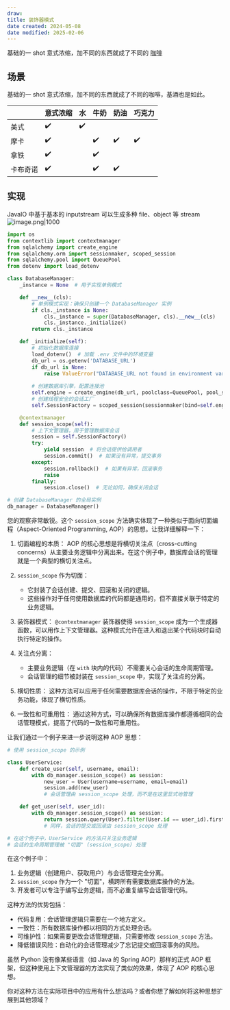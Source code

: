 ```yaml
---
draw:
title: 装饰器模式
date created: 2024-05-08
date modified: 2025-02-06
---
```


基础的一 shot 意式浓缩，加不同的东西就成了不同的 [咖啡](咖啡.md)

<!-- more -->

## 场景

基础的一 shot 意式浓缩，加不同的东西就成了不同的咖啡，基酒也是如此。

|      | 意式浓缩 | 水   | 牛奶  | 奶油  | 巧克力 |
| ---- | ---- | --- | --- | --- | --- |
| 美式   | ✔️   | ✔️  |     |     |     |
| 摩卡   | ✔️   |     | ✔️  | ✔️  | ✔️  |
| 拿铁   | ✔️   |     | ✔️  |     |     |
| 卡布奇诺 | ✔️   |     | ✔️  | ✔️  |     |

## 实现

JavaIO 中基于基本的 inputstream 可以生成多种 file、object 等 stream  
![image.png|1000](https://imagehosting4picgo.oss-cn-beijing.aliyuncs.com/imagehosting/fix-dir%2Fpicgo%2Fpicgo-clipboard-images%2F2024%2F05%2F10%2F11-45-09-e4dfc1a04daa6dd2f58409a9721bcb43-20240510114507-3dc3e2.png)

```python
import os
from contextlib import contextmanager
from sqlalchemy import create_engine
from sqlalchemy.orm import sessionmaker, scoped_session
from sqlalchemy.pool import QueuePool
from dotenv import load_dotenv

class DatabaseManager:
    _instance = None  # 用于实现单例模式

    def __new__(cls):
        # 单例模式实现：确保只创建一个 DatabaseManager 实例
        if cls._instance is None:
            cls._instance = super(DatabaseManager, cls).__new__(cls)
            cls._instance._initialize()
        return cls._instance

    def _initialize(self):
        # 初始化数据库连接
        load_dotenv()  # 加载 .env 文件中的环境变量
        db_url = os.getenv('DATABASE_URL')
        if db_url is None:
            raise ValueError("DATABASE_URL not found in environment variables.")
        
        # 创建数据库引擎，配置连接池
        self.engine = create_engine(db_url, poolclass=QueuePool, pool_size=5, max_overflow=10)
        # 创建线程安全的会话工厂
        self.SessionFactory = scoped_session(sessionmaker(bind=self.engine))

    @contextmanager
    def session_scope(self):
        # 上下文管理器，用于管理数据库会话
        session = self.SessionFactory()
        try:
            yield session  # 将会话提供给调用者
            session.commit()  # 如果没有异常，提交事务
        except:
            session.rollback()  # 如果有异常，回滚事务
            raise
        finally:
            session.close()  # 无论如何，确保关闭会话

# 创建 DatabaseManager 的全局实例
db_manager = DatabaseManager()
```

您的观察非常敏锐。这个 `session_scope` 方法确实体现了一种类似于面向切面编程（Aspect-Oriented Programming, AOP）的思想。让我详细解释一下：

1. 切面编程的本质：
   AOP 的核心思想是将横切关注点（cross-cutting concerns）从主要业务逻辑中分离出来。在这个例子中，数据库会话的管理就是一个典型的横切关注点。

2. `session_scope` 作为切面：
   - 它封装了会话创建、提交、回滚和关闭的逻辑。
   - 这些操作对于任何使用数据库的代码都是通用的，但不直接关联于特定的业务逻辑。

3. 装饰器模式：
   `@contextmanager` 装饰器使得 `session_scope` 成为一个生成器函数，可以用作上下文管理器。这种模式允许在进入和退出某个代码块时自动执行特定的操作。

4. 关注点分离：
   - 主要业务逻辑（在 `with` 块内的代码）不需要关心会话的生命周期管理。
   - 会话管理的细节被封装在 `session_scope` 中，实现了关注点的分离。

5. 横切性质：
   这种方法可以应用于任何需要数据库会话的操作，不限于特定的业务功能，体现了横切性质。

6. 一致性和可重用性：
   通过这种方式，可以确保所有数据库操作都遵循相同的会话管理模式，提高了代码的一致性和可重用性。

让我们通过一个例子来进一步说明这种 AOP 思想：

```python
# 使用 session_scope 的示例

class UserService:
    def create_user(self, username, email):
        with db_manager.session_scope() as session:
            new_user = User(username=username, email=email)
            session.add(new_user)
            # 会话管理由 session_scope 处理，而不是在这里显式地管理

    def get_user(self, user_id):
        with db_manager.session_scope() as session:
            return session.query(User).filter(User.id == user_id).first()
            # 同样，会话的提交或回滚由 session_scope 处理

# 在这个例子中，UserService 的方法只关注业务逻辑
# 会话的生命周期管理被 "切面" (session_scope) 处理

```

在这个例子中：

1. 业务逻辑（创建用户、获取用户）与会话管理完全分离。
2. `session_scope` 作为一个 "切面"，横跨所有需要数据库操作的方法。
3. 开发者可以专注于编写业务逻辑，而不必重复编写会话管理代码。

这种方法的优势包括：

- 代码复用：会话管理逻辑只需要在一个地方定义。
- 一致性：所有数据库操作都以相同的方式处理会话。
- 可维护性：如果需要更改会话管理逻辑，只需要修改 `session_scope` 方法。
- 降低错误风险：自动化的会话管理减少了忘记提交或回滚事务的风险。

虽然 Python 没有像某些语言（如 Java 的 Spring AOP）那样的正式 AOP 框架，但这种使用上下文管理器的方法实现了类似的效果，体现了 AOP 的核心思想。

你对这种方法在实际项目中的应用有什么想法吗？或者你想了解如何将这种思想扩展到其他领域？
